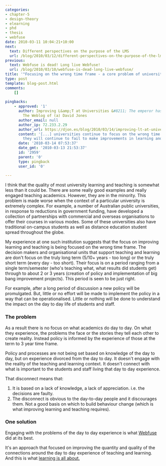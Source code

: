 ```yaml
---
categories:
- chapter-5
- design-theory
- elearning
- phd
- thesis
- webfuse
date: 2010-03-11 10:04:21+10:00
next:
  text: Different perspectives on the purpose of the LMS
  url: /blog/2010/03/12/different-perspectives-on-the-purpose-of-the-lms/
previous:
  text: Webfuse is dead! Long live Webfuse!
  url: /blog/2010/03/10/webfuse-is-dead-long-live-webfuse/
title: '"Focusing on the wrong time frame - a core problem of university L&#038;T?"'
type: post
template: blog-post.html
comments:
    []
    
pingbacks:
    - approved: '1'
      author: Improving L&amp;T at Universities &#8211; The emperor has no clothes &laquo;
        The Weblog of (a) David Jones
      author_email: null
      author_ip: 72.233.2.29
      author_url: https://djon.es/blog/2010/03/14/improving-lt-at-universities-the-emperor-has-no-clothes/
      content: '[...] universities continue to focus on the wrong time frame, I believe
        they will continue to fail to make improvements in learning and [...]'
      date: '2010-03-14 07:53:37'
      date_gmt: '2010-03-13 21:53:37'
      id: '2959'
      parent: '0'
      type: pingback
      user_id: '0'
    
---
```

I think that the quality of most university learning and teaching is somewhat less than it could be. There are some really good examples and really engaged teaching academics. However, they are in the minority. This problem is made worse when the context of a particular university is extremely complex. For example, a number of Australian public universities, in response to reductions in government funding, have developed a collection of partnerships with commercial and overseas organisations to offer their courses in various modes. Some of these universities also have traditional on-campus students as well as distance education student spread throughout the globe.

My experience at one such institution suggests that the focus on improving learning and teaching is being focused on the wrong time frame. The decision makers and organisational units that support teaching and learning are don't focus on the truly long term (5/10+ years - too long) or the truly short term (every day - too short). Their focus is on a period ranging from a single term/semester (who's teaching what, what results did students get) through to about 2 or 3 years (creation of policy and implementation of big bang improvement projects). This period is seen to be just right.

For example, after a long period of discussion a new policy will be promulgated. But, little or no effort will be made to implement the policy in a way that can be operationalised. Little or nothing will be done to understand the impact on the day to day life of students and staff.

### The problem

As a result there is no focus on what academics do day to day. On what they experience, the problems the face or the stories they tell each other to create reality. Instead policy is informed by the experience of those at the term to 3 year time frame.

Policy and processes are not being set based on knowledge of the day to day, but on experience divorced from the day to day. It doesn't engage with the reality of the teaching and learning context. It doesn't connect with what is important to the students and staff living that day to day experience.

That disconnect means that:

1. It is based on a lack of knowledge, a lack of appreciation. i.e. the decisions are faulty.
2. The disconnect is obvious to the day-to-day people and it discourages them. Not a good basis on which to build behaviour change (which is what improving learning and teaching requires).

### One solution

Engaging with the problems of the day to day experience is what [Webfuse](/blog/2010/03/10/webfuse-is-dead-long-live-webfuse/) did at its best.

It's an approach that focused on improving the quantity and quality of the connections around the day to day experience of teaching and learning. And this is what [learning is all about.](http://www.connectivism.ca/?p=234)